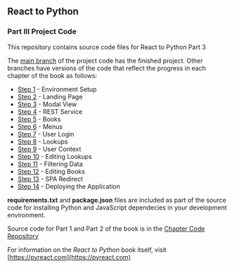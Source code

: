 ## React to Python
### Part III Project Code

This repository contains source code files for React to Python Part 3

The [main branch](https://github.com/rtp-book/project) of the project code has the finished project.  Other branches have versions of the code that reflect the progress in each chapter of the book as follows:

- [Step 1](https://github.com/rtp-book/project/tree/step01) - Environment Setup
- [Step 2](https://github.com/rtp-book/project/tree/step02) - Landing Page
- [Step 3](https://github.com/rtp-book/project/tree/step03) - Modal View
- [Step 4](https://github.com/rtp-book/project/tree/step04) - REST Service
- [Step 5](https://github.com/rtp-book/project/tree/step05) - Books
- [Step 6](https://github.com/rtp-book/project/tree/step06) - Menus
- [Step 7](https://github.com/rtp-book/project/tree/step07) - User Login
- [Step 8](https://github.com/rtp-book/project/tree/step08) - Lookups
- [Step 9](https://github.com/rtp-book/project/tree/step09) - User Context
- [Step 10](https://github.com/rtp-book/project/tree/step10) - Editing Lookups
- [Step 11](https://github.com/rtp-book/project/tree/step11) - Filtering Data
- [Step 12](https://github.com/rtp-book/project/tree/step12) - Editing Books
- [Step 13](https://github.com/rtp-book/project/tree/step13) - SPA Redirect
- [Step 14](https://github.com/rtp-book/project/tree/step14) - Deploying the Application

**requirements.txt** and **package.json** files are included as part of the source code for installing Python and JavaScript dependecies in your development environment.

Source code for Part 1 and Part 2 of the book is in the [Chapter Code Repository](https://github.com/rtp-book/code)

For information on the *React to Python* book itself, visit [https://pyreact.com](https://pyreact.com)
